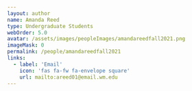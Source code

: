 ```yaml
---
layout: author
name: Amanda Reed
type: Undergraduate Students
webOrder: 5.0
avatar: /assets/images/peopleImages/amandareedfall2021.png
imageMask: 0
permalink: /people/amandareedfall2021
links:
  - label: 'Email'
    icon: 'fas fa-fw fa-envelope square'
    url: mailto:areed01@email.wm.edu
---
```

